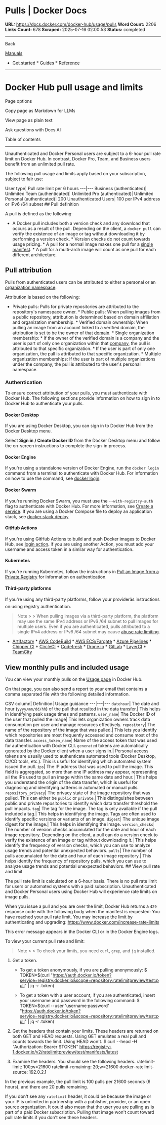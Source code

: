 # Pulls | Docker Docs

**URL:** https://docs.docker.com/docker-hub/usage/pulls
**Word Count:** 2206
**Links Count:** 678
**Scraped:** 2025-07-16 02:00:53
**Status:** completed

---

Back

[Manuals](https://docs.docker.com/manuals/)

  * [Get started](https://docs.docker.com/get-started/)   * [Guides](https://docs.docker.com/guides/)   * [Reference](https://docs.docker.com/reference/)

* * *

# Docker Hub pull usage and limits

Page options

Copy page as Markdown for LLMs

View page as plain text

Ask questions with Docs AI

Table of contents

* * *

Unauthenticated and Docker Personal users are subject to a 6-hour pull rate limit on Docker Hub. In contrast, Docker Pro, Team, and Business users benefit from an unlimited pull rate.

The following pull usage and limits apply based on your subscription, subject to fair use:

User type| Pull rate limit per 6 hours   ---|---   Business \(authenticated\)| Unlimited   Team \(authenticated\)| Unlimited   Pro \(authenticated\)| Unlimited   Personal \(authenticated\)| 200   Unauthenticated Users| 100 per IPv4 address or IPv6 /64 subnet      ## Pull definition

A pull is defined as the following:

  * A Docker pull includes both a version check and any download that occurs as a result of the pull. Depending on the client, a `docker pull` can verify the existence of an image or tag without downloading it by performing a version check.   * Version checks do not count towards usage pricing.   * A pull for a normal image makes one pull for a [single manifest](https://github.com/opencontainers/image-spec/blob/main/manifest.md).   * A pull for a multi-arch image will count as one pull for each different architecture.

## Pull attribution

Pulls from authenticated users can be attributed to either a personal or an [organization namespace](https://docs.docker.com/admin/faqs/general-faqs/#whats-an-organization-name-or-namespace).

Attribution is based on the following:

  * Private pulls: Pulls for private repositories are attributed to the repository's namespace owner.   * Public pulls: When pulling images from a public repository, attribution is determined based on domain affiliation and organization membership.   * Verified domain ownership: When pulling an image from an account linked to a verified domain, the attribution is set to be the owner of that [domain](https://docs.docker.com/security/faqs/single-sign-on/domain-faqs/).   * Single organization membership:     * If the owner of the verified domain is a company and the user is part of only one organization within that [company](https://docs.docker.com/admin/faqs/company-faqs/#what-features-are-supported-at-the-company-level), the pull is attributed to that specific organization.     * If the user is part of only one organization, the pull is attributed to that specific organization.   * Multiple organization memberships: If the user is part of multiple organizations under the company, the pull is attributed to the user's personal namespace.

### Authentication

To ensure correct attribution of your pulls, you must authenticate with Docker Hub. The following sections provide information on how to sign in to Docker Hub to authenticate your pulls.

#### Docker Desktop

If you are using Docker Desktop, you can sign in to Docker Hub from the Docker Desktop menu.

Select **Sign in / Create Docker ID** from the Docker Desktop menu and follow the on-screen instructions to complete the sign-in process.

#### Docker Engine

If you're using a standalone version of Docker Engine, run the `docker login` command from a terminal to authenticate with Docker Hub. For information on how to use the command, see [docker login](https://docs.docker.com/reference/cli/docker/login/).

#### Docker Swarm

If you're running Docker Swarm, you must use the `--with-registry-auth` flag to authenticate with Docker Hub. For more information, see [Create a service](https://docs.docker.com/reference/cli/docker/service/create/#with-registry-auth). If you are using a Docker Compose file to deploy an application stack, see [docker stack deploy](https://docs.docker.com/reference/cli/docker/stack/deploy/).

#### GitHub Actions

If you're using GitHub Actions to build and push Docker images to Docker Hub, see [login action](https://github.com/docker/login-action#dockerhub). If you are using another Action, you must add your username and access token in a similar way for authentication.

#### Kubernetes

If you're running Kubernetes, follow the instructions in [Pull an Image from a Private Registry](https://kubernetes.io/docs/tasks/configure-pod-container/pull-image-private-registry/) for information on authentication.

#### Third-party platforms

If you're using any third-party platforms, follow your providerâs instructions on using registry authentication.

> Note >  > When pulling images via a third-party platform, the platform may use the same IPv4 address or IPv6 /64 subnet to pull images for multiple users. Even if you are authenticated, pulls attributed to a single IPv4 address or IPv6 /64 subnet may cause [abuse rate limiting](https://docs.docker.com/docker-hub/usage/#abuse-rate-limit).

  * [Artifactory](https://www.jfrog.com/confluence/display/JFROG/Advanced+Settings#AdvancedSettings-RemoteCredentials)   * [AWS CodeBuild](https://aws.amazon.com/blogs/devops/how-to-use-docker-images-from-a-private-registry-in-aws-codebuild-for-your-build-environment/)   * [AWS ECS/Fargate](https://docs.aws.amazon.com/AmazonECS/latest/developerguide/private-auth.html)   * [Azure Pipelines](https://docs.microsoft.com/en-us/azure/devops/pipelines/library/service-endpoints?view=azure-devops&tabs=yaml#sep-docreg)   * [Chipper CI](https://docs.chipperci.com/builds/docker/#rate-limit-auth)   * [CircleCI](https://circleci.com/docs/2.0/private-images/)   * [Codefresh](https://codefresh.io/docs/docs/docker-registries/external-docker-registries/docker-hub/)   * [Drone.io](https://docs.drone.io/pipeline/docker/syntax/images/#pulling-private-images)   * [GitLab](https://docs.gitlab.com/ee/user/packages/container_registry/#authenticate-with-the-container-registry)   * [LayerCI](https://layerci.com/docs/advanced-workflows#logging-in-to-docker)   * [TeamCity](https://www.jetbrains.com/help/teamcity/integrating-teamcity-with-docker.html#Conforming+with+Docker+download+rate+limits)

## View monthly pulls and included usage

You can view your monthly pulls on the [Usage page](https://hub.docker.com/usage/pulls) in Docker Hub.

On that page, you can also send a report to your email that contains a comma separated file with the following detailed information.

CSV column| Definition| Usage guidance   ---|---|---   `datehour`| The date and hour \(`yyyy/mm/dd/hh`\) of the pull that resulted in the data transfer.| This helps in identifying peak usage times and patterns.   `user_name`| The Docker ID of the user that pulled the image| This lets organization owners track data consumption per user and manage resources effectively.   `repository`| The name of the repository of the image that was pulled.| This lets you identify which repositories are most frequently accessed and consume most of the data transfer.   `access_token_name`| Name of the access token that was used for authentication with Docker CLI. `generated` tokens are automatically generated by the Docker client when a user signs in.| Personal access tokens are usually used to authenticate automated tools \(Docker Desktop, CI/CD tools, etc.\). This is useful for identifying which automated system issued the pull.   `ips`| The IP address that was used to pull the image. This field is aggregated, so more than one IP address may appear, representing all the IPs used to pull an image within the same date and hour.| This helps you understand the origin of the data transfer, which is useful for diagnosing and identifying patterns in automated or manual pulls.   `repository_privacy`| The privacy state of the image repository that was pulled. This can either be `public` or `private`.| This distinguishes between public and private repositories to identify which data transfer threshold the pull impacts.   `tag`| The tag for the image. The tag is only available if the pull included a tag.| This helps in identifying the image. Tags are often used to identify specific versions or variants of an image.   `digest`| The unique image digest for the image.| This helps in identifying the image.   `version_checks`| The number of version checks accumulated for the date and hour of each image repository. Depending on the client, a pull can do a version check to verify the existence of an image or tag without downloading it.| This helps identify the frequency of version checks, which you can use to analyze usage trends and potential unexpected behaviors.   `pulls`| The number of pulls accumulated for the date and hour of each image repository.| This helps identify the frequency of repository pulls, which you can use to analyze usage trends and potential unexpected behaviors.      ## View pull rate and limit

The pull rate limit is calculated on a 6-hour basis. There is no pull rate limit for users or automated systems with a paid subscription. Unauthenticated and Docker Personal users using Docker Hub will experience rate limits on image pulls.

When you issue a pull and you are over the limit, Docker Hub returns a `429` response code with the following body when the manifest is requested:               You have reached your pull rate limit. You may increase the limit by authenticating and upgrading: https://www.docker.com/increase-rate-limits

This error message appears in the Docker CLI or in the Docker Engine logs.

To view your current pull rate and limit:

> Note >  > To check your limits, you need `curl`, `grep`, and `jq` installed.

  1. Get a token.

     * To get a token anonymously, if you are pulling anonymously:                        $ TOKEN=$(curl "https://auth.docker.io/token?service=registry.docker.io&scope=repository:ratelimitpreview/test:pull" | jq -r .token)            

     * To get a token with a user account, if you are authenticated, insert your username and password in the following command:                        $ TOKEN=$(curl --user 'username:password' "https://auth.docker.io/token?service=registry.docker.io&scope=repository:ratelimitpreview/test:pull" | jq -r .token)            

  2. Get the headers that contain your limits. These headers are returned on both GET and HEAD requests. Using GET emulates a real pull and counts towards the limit. Using HEAD won't.                    $ curl --head -H "Authorization: Bearer $TOKEN" https://registry-1.docker.io/v2/ratelimitpreview/test/manifests/latest          

  3. Examine the headers. You should see the following headers.                    ratelimit-limit: 100;w=21600          ratelimit-remaining: 20;w=21600          docker-ratelimit-source: 192.0.2.1

In the previous example, the pull limit is 100 pulls per 21600 seconds \(6 hours\), and there are 20 pulls remaining.

If you don't see any `ratelimit` header, it could be because the image or your IP is unlimited in partnership with a publisher, provider, or an open source organization. It could also mean that the user you are pulling as is part of a paid Docker subscription. Pulling that image won't count toward pull rate limits if you don't see these headers.